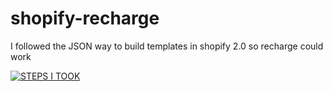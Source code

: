 # shopify-recharge

I followed the JSON way to build templates in shopify 2.0 so recharge could work

[![STEPS I TOOK](https://img.youtube.com/vi/vPUPKPfNLFw/0.jpg)](https://www.youtube.com/watch?v=vPUPKPfNLFw)